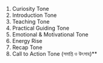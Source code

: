 1. Curiosity Tone
2. Introduction Tone 
3. Teaching Tone
4. Practical Guiding Tone
5. Emotional & Motivational Tone
6. Energy Rise
7. Recap Tone
8. Call to Action Tone (সমাপ্তি ও উৎসাহ)**
